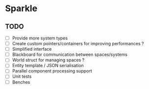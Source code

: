 Sparkle
=======

## TODO

- [ ] Provide more system types
- [ ] Create custom pointers/containers for improving performances ?
- [ ] Simplified interface
- [ ] Blackboard for communication between spaces/systems
- [ ] World struct for managing spaces ?
- [ ] Entity template / JSON serialisation
- [ ] Parallel component processing support
- [ ] Unit tests
- [ ] Benches
